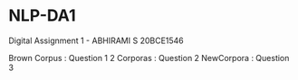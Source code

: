 # NLP-DA1
Digital Assignment 1 - ABHIRAMI S 20BCE1546

Brown Corpus : Question 1 
2 Corporas : Question 2 
NewCorpora : Question 3 
